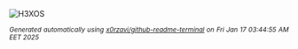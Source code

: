 <div align="justify">
<picture>
    <source media="(prefers-color-scheme: dark)" srcset="https://i.ibb.co/zNws2R8/output-gif.gif">
    <source media="(prefers-color-scheme: light)" srcset="https://i.ibb.co/zNws2R8/output-gif.gif">
    <img alt="H3XOS" src="https://i.ibb.co/zNws2R8/output-gif.gif">
</picture>

<sub><i>Generated automatically using [x0rzavi/github-readme-terminal](https://github.com/x0rzavi/github-readme-terminal) on Fri Jan 17 03:44:55 AM EET 2025</i></sub>
</div>